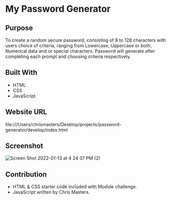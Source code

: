 # My Password Generator

## Purpose
To create a random secure password, consisting of 8 to 128 characters with users choice of criteria, ranging from Lowercase, Uppercase or both, Numerical data and or special characters. Password will generate after completing each prompt and choosing criteria respectively.

## Built With
* HTML 
* CSS 
* JavaScript

## Website URL
file:///Users/chrismasters/Desktop/projects/password-generator/develop/index.html

## Screenshot
![Screen Shot 2022-01-13 at 4 24 37 PM (2)](https://user-images.githubusercontent.com/95546410/149426745-af7c3a05-abf9-42f3-b947-02c24361c933.png)

## Contribution
* HTML & CSS starter code included with Module challenge.
* JavaScript written by Chris Masters.
